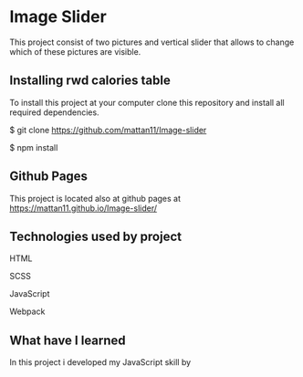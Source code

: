# Image Slider
This project consist of two pictures and vertical slider that allows to change which of these pictures are visible.


## Installing rwd calories table
To install this project at your computer clone this repository and install all required dependencies.

$ git clone https://github.com/mattan11/Image-slider

$ npm install

## Github Pages
This project is located also at github pages at https://mattan11.github.io/Image-slider/

## Technologies used by project
HTML

SCSS

JavaScript

Webpack

## What have I learned
In this project i developed my JavaScript skill by
